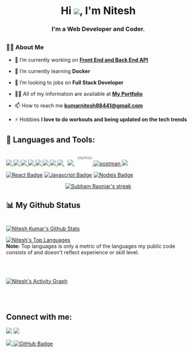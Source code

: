 <h1 align="center">Hi <img src="https://raw.githubusercontent.com/MartinHeinz/MartinHeinz/master/wave.gif" width="30px">, I'm Nitesh</h1>
<h3 align="center">I'm a Web Developer and Coder.</h3>


## <h3>🙋‍♂️ About Me</h1>

- 🔭 I’m currently working on **[Front End and Back End API](https://reactjs.org/)**

- 🌱 I’m currently learning **Docker**

- 👯 I’m looking to jobs on **Full Stack Developer**

- 👨‍💻 All of my information are available at **[My Portfolio](https://github.com/Nitesh8877/Basic-Banking-System)**

- 📫 How to reach me **kumarnitesh88441@gmail.com**

- ⚡ Hobbies **I love to do workouts and being updated on the tech trends**

## 🚀 Languages and Tools:

<p align="left"> 
    <a href="https://www.java.com" target="_blank"> <img src="https://img.icons8.com/color/48/000000/java-coffee-cup-logo.png"/> </a>
    <a href="https://reactjs.org/" target="_blank"> <img src="https://img.icons8.com/color/48/000000/react-native.png"/> </a>
    <a href="https://developer.mozilla.org/en-US/docs/Web/JavaScript" target="_blank"> <img src="https://img.icons8.com/color/48/000000/javascript.png"/> </a> 
    <a href="https://www.w3.org/html/" target="_blank"> <img src="https://img.icons8.com/color/48/000000/html-5.png"/> </a> 
  <a href="https://www.python.org" target="_blank"> <img src="https://img.icons8.com/color/48/000000/python.png"/> </a> 
    <a href="https://www.w3schools.com/css/" target="_blank"> <img src="https://img.icons8.com/color/48/000000/css3.png"/> </a> 
    <a href="https://getbootstrap.com" target="_blank"> <img src="https://img.icons8.com/color/48/000000/bootstrap.png"/> </a> 
    <a style="padding-right:8px;" href="https://nodejs.org" target="_blank"> <img src="https://img.icons8.com/color/48/000000/nodejs.png"/> </a> 
    <a style="padding-right:8px;" href="https://www.mysql.com/" target="_blank"> <img src="https://img.icons8.com/fluent/50/000000/mysql-logo.png"/> </a>
   <a href="https://expressjs.com" target="_blank"> <img src="https://raw.githubusercontent.com/devicons/devicon/master/icons/express/express-original-wordmark.svg"  alt="express" width="40" height="40"/> </a>  
    <a href="https://postman.com" target="_blank"> <img src="https://www.vectorlogo.zone/logos/getpostman/getpostman-icon.svg" alt="postman" width="45" height="45"/> </a>   
    <a href="https://git-scm.com/" target="_blank"> <img src="https://img.icons8.com/color/48/000000/git.png"/> </a> 
   
 </p>

 [![React Badge](https://img.shields.io/badge/-React-61DBFB?style=for-the-badge&labelColor=black&logo=react&logoColor=61DBFB)](#)  [![Javascript Badge](https://img.shields.io/badge/-Javascript-F0DB4F?style=for-the-badge&labelColor=black&logo=javascript&logoColor=F0DB4F)](#)  [![Nodejs Badge](https://img.shields.io/badge/-Nodejs-3C873A?style=for-the-badge&labelColor=black&logo=node.js&logoColor=3C873A)](#) 

<p align="center">
    <a href="https://github.com/Nitesh8877/github-readme-streak-stats">
        <img title="🔥 Get streak stats for your profile at git.io/streak-stats" alt="Subham Raoniar's streak" src="https://github-readme-streak-stats.herokuapp.com/?user=Nitesh8877&theme=black-ice&hide_border=true&stroke=0000&background=060A0CD0"/>
    </a>
</p>



## 📊 My Github Status

  <br/>
    <a href="https://github.com/Nitesh8877/github-readme-stats"><img alt="Nitesh Kumar's Github Stats" src="https://github-readme-stats.vercel.app/api?username=Nitesh8877&show_icons=true&count_private=true&theme=react&hide_border=true&bg_color=0D1117" /></a>
    
  <a href="https://github.com/Nitesh8877/github-readme-stats"><img alt="Nitesh's Top Languages" src="https://github-readme-stats.vercel.app/api/top-langs/?username=Nitesh8877&langs_count=8&count_private=true&layout=compact&theme=react&hide_border=true&bg_color=0D1117" /></a>
  <br/>
  <b>Note:</b> Top languages is only a metric of the languages my public code consists of and doesn't reflect experience or skill level.


<br/>
<br/>

<a href="https://github.com/Nitesh8877/github-readme-activity-graph"><img alt="Nitesh's Activity Graph" src="https://activity-graph.herokuapp.com/graph?username=Nitesh8877&bg_color=0D1117&color=5BCDEC&line=5BCDEC&point=FFFFFF&hide_border=true" /></a>

<br/>
<br/>

## Connect with me:
<p align="left">

<a href = "https://www.linkedin.com/in/nitesh-kumar-0247151b4/"><img src="https://img.icons8.com/fluent/48/000000/linkedin.png"/></a>
<a href = "https://www.instagram.com/nit_89_engineer/"><img src="https://img.icons8.com/fluent/48/000000/instagram-new.png"/></a>


</p>


<a href="https://github.com/Meghna-DAS/github-profile-views-counter">
    <img src="https://komarev.com/ghpvc/?username=Nitesh8877">
</a>
<a href="https://github.com/Nitesh8877?tab=followers"><img src="https://img.shields.io/github/followers/Nitesh?label=Followers&style=social" alt="GitHub Badge"></a>
